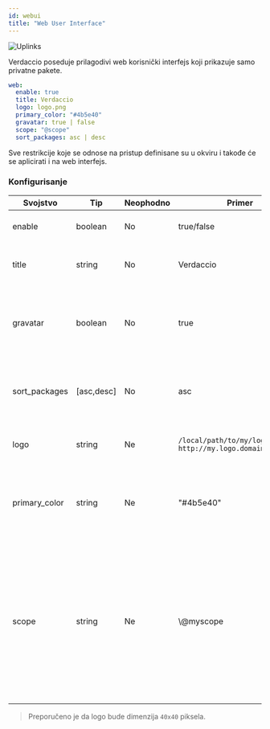 ```yaml
---
id: webui
title: "Web User Interface"
---
```


![Uplinks](https://user-images.githubusercontent.com/558752/52916111-fa4ba980-32db-11e9-8a64-f4e06eb920b3.png)

Verdaccio poseduje prilagodivi web korisnički interfejs koji prikazuje samo privatne pakete.

```yaml
web:
  enable: true
  title: Verdaccio
  logo: logo.png
  primary_color: "#4b5e40"
  gravatar: true | false
  scope: "@scope"
  sort_packages: asc | desc
```

Sve restrikcije koje se odnose na pristup definisane su u okviru  i takođe će se aplicirati i na web interfejs.</p> 

### Konfigurisanje

| Svojstvo      | Tip        | Neophodno | Primer                                                        | Podrška    | Opis                                                                                                                                              |
| ------------- | ---------- | --------- | ------------------------------------------------------------- | ---------- | ------------------------------------------------------------------------------------------------------------------------------------------------- |
| enable        | boolean    | No        | true/false                                                    | all        | dozvoljava prikaz web interfejsa                                                                                                                  |
| title         | string     | No        | Verdaccio                                                     | all        | opis naslova HTML zaglavlja                                                                                                                       |
| gravatar      | boolean    | No        | true                                                          | `>v4`   | Gravatar-i će biti generisani u pozadini, ako je ovo svojstvo omogućeno                                                                           |
| sort_packages | [asc,desc] | No        | asc                                                           | `>v4`   | Po pravilu, privatni paketi su sortirani po rastućem redosledu                                                                                    |
| logo          | string     | Ne        | `/local/path/to/my/logo.png` `http://my.logo.domain/logo.png` | all        | URI gde se logo nalazi (logo za header)                                                                                                           |
| primary_color | string     | Ne        | "#4b5e40"                                                     | `>4`    | The primary color to use throughout the UI (header, etc)                                                                                          |
| scope         | string     | Ne        | \\@myscope                                                  | `>v3.x` | Ako koristite registri za specific module scope, precizirajte taj scope kako biste podesili webui instructions header (note: escape @ with \\@) |

> Preporučeno je da logo bude dimenzija `40x40` piksela.
